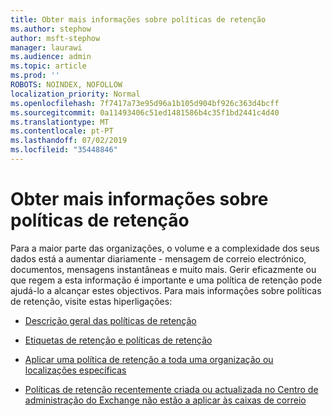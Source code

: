 ```yaml
---
title: Obter mais informações sobre políticas de retenção
ms.author: stephow
author: msft-stephow
manager: laurawi
ms.audience: admin
ms.topic: article
ms.prod: ''
ROBOTS: NOINDEX, NOFOLLOW
localization_priority: Normal
ms.openlocfilehash: 7f7417a73e95d96a1b105d904bf926c363d4bcff
ms.sourcegitcommit: 0a11493406c51ed1481586b4c35f1bd2441c4d40
ms.translationtype: MT
ms.contentlocale: pt-PT
ms.lasthandoff: 07/02/2019
ms.locfileid: "35448846"
---
```

# <a name="more-info-about-retention-policies"></a>Obter mais informações sobre políticas de retenção

Para a maior parte das organizações, o volume e a complexidade dos seus dados está a aumentar diariamente - mensagem de correio electrónico, documentos, mensagens instantâneas e muito mais.
Gerir eficazmente ou que regem a esta informação é importante e uma política de retenção pode ajudá-lo a alcançar estes objectivos. Para mais informações sobre políticas de retenção, visite estas hiperligações:

- [Descrição geral das políticas de retenção](https://docs.microsoft.com/office365/securitycompliance/retention-policies)

- [Etiquetas de retenção e políticas de retenção](https://docs.microsoft.com/exchange/security-and-compliance/messaging-records-management/retention-tags-and-policies)

- [Aplicar uma política de retenção a toda uma organização ou localizações específicas](https://docs.microsoft.com/office365/securitycompliance/retention-policies#applying-a-retention-policy-to-an-entire-organization-or-specific-locations)

- [Políticas de retenção recentemente criada ou actualizada no Centro de administração do Exchange não estão a aplicar às caixas de correio](https://docs.microsoft.com/alchemyinsights/retention-policies-in-exchange-admin-center-not-working)

